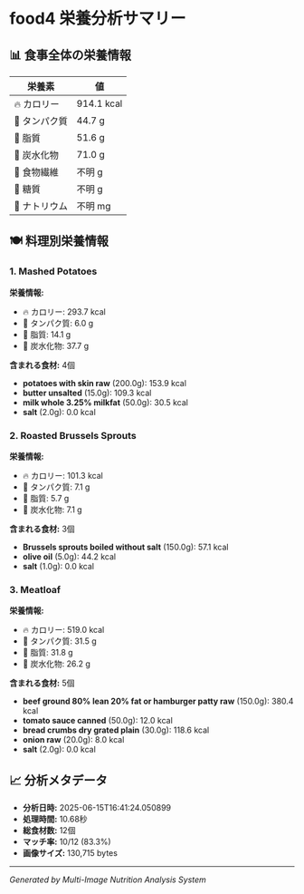 # food4 栄養分析サマリー

## 📊 食事全体の栄養情報

| 栄養素 | 値 |
|--------|-----|
| 🔥 カロリー | 914.1 kcal |
| 🥩 タンパク質 | 44.7 g |
| 🧈 脂質 | 51.6 g |
| 🍞 炭水化物 | 71.0 g |
| 🌾 食物繊維 | 不明 g |
| 🍯 糖質 | 不明 g |
| 🧂 ナトリウム | 不明 mg |

## 🍽️ 料理別栄養情報

### 1. Mashed Potatoes

**栄養情報:**
- 🔥 カロリー: 293.7 kcal
- 🥩 タンパク質: 6.0 g
- 🧈 脂質: 14.1 g
- 🍞 炭水化物: 37.7 g

**含まれる食材:** 4個

- **potatoes with skin raw** (200.0g): 153.9 kcal
- **butter unsalted** (15.0g): 109.3 kcal
- **milk whole 3.25% milkfat** (50.0g): 30.5 kcal
- **salt** (2.0g): 0.0 kcal

### 2. Roasted Brussels Sprouts

**栄養情報:**
- 🔥 カロリー: 101.3 kcal
- 🥩 タンパク質: 7.1 g
- 🧈 脂質: 5.7 g
- 🍞 炭水化物: 7.1 g

**含まれる食材:** 3個

- **Brussels sprouts boiled without salt** (150.0g): 57.1 kcal
- **olive oil** (5.0g): 44.2 kcal
- **salt** (1.0g): 0.0 kcal

### 3. Meatloaf

**栄養情報:**
- 🔥 カロリー: 519.0 kcal
- 🥩 タンパク質: 31.5 g
- 🧈 脂質: 31.8 g
- 🍞 炭水化物: 26.2 g

**含まれる食材:** 5個

- **beef ground 80% lean 20% fat or hamburger patty raw** (150.0g): 380.4 kcal
- **tomato sauce canned** (50.0g): 12.0 kcal
- **bread crumbs dry grated plain** (30.0g): 118.6 kcal
- **onion raw** (20.0g): 8.0 kcal
- **salt** (2.0g): 0.0 kcal

## 📈 分析メタデータ

- **分析日時:** 2025-06-15T16:41:24.050899
- **処理時間:** 10.68秒
- **総食材数:** 12個
- **マッチ率:** 10/12 (83.3%)
- **画像サイズ:** 130,715 bytes

---
*Generated by Multi-Image Nutrition Analysis System*
